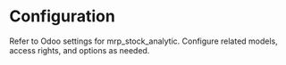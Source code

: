 # Configuration

Refer to Odoo settings for mrp_stock_analytic. Configure related models, access rights, and options as needed.
